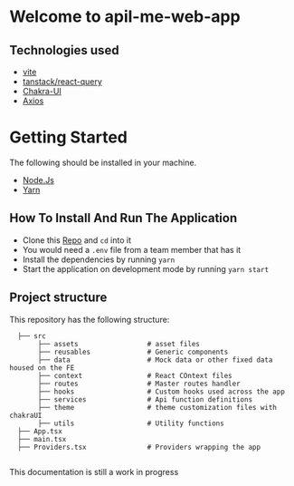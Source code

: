 # Welcome to apil-me-web-app


## Technologies used

- [vite](https://vitejs.dev/)
- [tanstack/react-query](https://tanstack.com/query/v4/docs/react/overview)
- [Chakra-UI](https://chakra-ui.com/)
- [Axios](https://axios-http.com/docs/intro)

# Getting Started

The following should be installed in your machine.

- [Node.Js](https://nodejs.org/en/download/) 
- [Yarn](https://yarnpkg.com/)


## How To Install And Run The Application

- Clone this [Repo](https://github.com/ProjectEinsteinBarrier/apil-me-web-app.git) and `cd` into it
- You would need a `.env` file from a team member that has it
- Install the dependencies by running `yarn`
- Start the application on development mode by running `yarn start`

## Project structure

This repository has the following structure:

```text
  ├── src
       ├── assets                 # asset files
       ├── reusables              # Generic components
       ├── data                   # Mock data or other fixed data housed on the FE
       ├── context                # React COntext files
       ├── routes                 # Master routes handler
       ├── hooks                  # Custom hooks used across the app
       ├── services               # Api function definitions
       ├── theme                  # theme customization files with chakraUI
       ├── utils                  # Utility functions
  ├── App.tsx                      
  ├── main.tsx                     
  ├── Providers.tsx               # Providers wrapping the app     


```

This documentation is still a work in progress